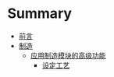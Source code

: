 # Summary

* [前言](README.md)
* [制造](MRP/README.md)
  * [应用制造模块的高级功能](MRP/adv_manufacturing.md)
    * [设定工艺](MRP/setup_routing.md)
